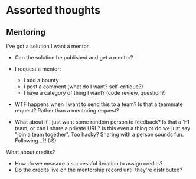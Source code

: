 # Assorted thoughts

## Mentoring

I've got a solution I want a mentor.

- Can the solution be published and get a mentor?
- I request a mentor:

  - I add a bounty
  - I post a comment (what do I want? self-critique?)
  - I have a category of thing I want? (code review, question?)

- WTF happens when I want to send this to a team? Is that a teammate request? Rather than a mentoring request?
- What about if I just want some random person to feedback? Is that a 1-1 team, or can I share a private URL? Is this even a thing or do we just say "join a team together". Too hacky? Sharing with a person sounds fun. Following...?! (:S)

What about credits?

- How do we measure a successful iteration to assign credits?
- Do the credits live on the mentorship record until they're distributed?
